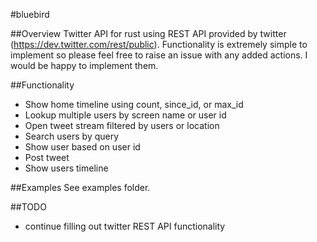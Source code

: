 #bluebird

##Overview
Twitter API for rust using REST API provided by twitter 
(https://dev.twitter.com/rest/public). Functionality is extremely simple 
to implement so please feel free to raise an issue with any added actions. 
I would be happy to implement them.

##Functionality
- Show home timeline using count, since_id, or max_id
- Lookup multiple users by screen name or user id
- Open tweet stream filtered by users or location
- Search users by query
- Show user based on user id
- Post tweet
- Show users timeline

##Examples
See examples folder.

##TODO
- continue filling out twitter REST API functionality
